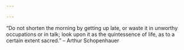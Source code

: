 ```yaml
---

---
```


“Do not shorten the morning by getting up late, or waste it in unworthy occupations or in talk; look upon it as the quintessence of life, as to a certain extent sacred.” – Arthur Schopenhauer